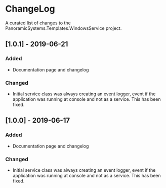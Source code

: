# ChangeLog

A curated list of changes to the PanoramicSystems.Templates.WindowsService project.

## [1.0.1] - 2019-06-21
### Added
- Documentation page and changelog

### Changed
- Initial service class was always creating an event logger, event if the application was running at console and not as a service. This has been fixed.

## [1.0.0] - 2019-06-17
### Added
- Documentation page and changelog

### Changed
- Initial service class was always creating an event logger, event if the application was running at console and not as a service. This has been fixed.
